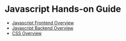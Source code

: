 # Javascript Hands-on Guide

- [Javascript Frontend Overview](https://github.com/robertluwang/hands-on-javascript/blob/main/Javascript%20Frontend%20Overview.md)
- [Javascript Backend Overview](https://github.com/robertluwang/hands-on-javascript/blob/main/Javascript%20Backend%20Overview.md)
- [CSS Overview](https://github.com/robertluwang/hands-on-javascript/blob/main/CSS%20Overview.md)
